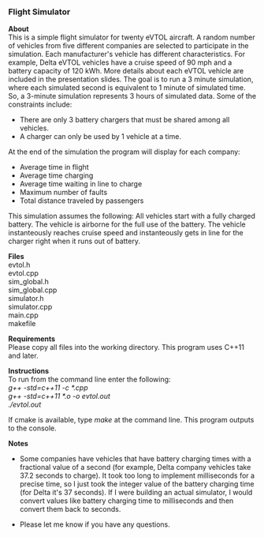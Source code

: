 ### Flight Simulator

**About**  
This is a simple flight simulator for twenty eVTOL aircraft. A random 
number of vehicles from five different companies are selected to participate 
in the simulation. Each manufacturer's vehicle has different characteristics. 
For example, Delta eVTOL vehicles have a cruise speed of 90 mph and a battery 
capacity of 120 kWh. More details about each eVTOL vehicle are included in 
the presentation slides. The goal is to run a 3 minute simulation, where each 
simulated second is equivalent to 1 minute of simulated time. So, a 3-minute 
simulation represents 3 hours of simulated data. Some of the constraints 
include: 

* There are only 3 battery chargers that must be shared among all vehicles.  
* A charger can only be used by 1 vehicle at a time.

At the end of the simulation the program will display for each company:  
* Average time in flight  
* Average time charging  
* Average time waiting in line to charge  
* Maximum number of faults  
* Total distance traveled by passengers

This simulation assumes the following: All vehicles start with a fully charged 
battery. The vehicle is airborne for the full use of the battery. The vehicle 
instanteously reaches cruise speed and instanteously gets in line for the charger 
right when it runs out of battery.


**Files**  
evtol.h  
evtol.cpp  
sim_global.h  
sim_global.cpp  
simulator.h  
simulator.cpp  
main.cpp  
makefile  

**Requirements**  
Please copy all files into the working directory. This program uses C++11 and later.
  
**Instructions**  
To run from the command line enter the following:  
_g++ -std=c++11 -c *.cpp_  
_g++ -std=c++11 *.o -o evtol.out_  
_./evtol.out_  

If cmake is available, type _make_ at the command line. This program outputs to the console.
  
  
**Notes**
- Some companies have vehicles that have battery charging times with a fractional value 
of a second (for example, Delta company vehicles take 37.2 seconds to charge). It took 
too long to implement milliseconds for a precise time, so I just took the integer 
value of the battery charging time (for Delta it's 37 seconds). If I were building an 
actual simulator, I would convert values like battery charging time to milliseconds 
and then convert them back to seconds.

- Please let me know if you have any questions.
